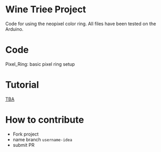 # Wine Triee Project
Code for using the neopixel color ring. All files have been tested on the Arduino.

# Code
Pixel_Ring: basic pixel ring setup

# Tutorial
[TBA](https://medium.com/@keheira/guide-to-wine-bottle-tree-eb7e4716f231)

# How to contribute
* Fork project
* name branch ```username-idea```
* submit PR
